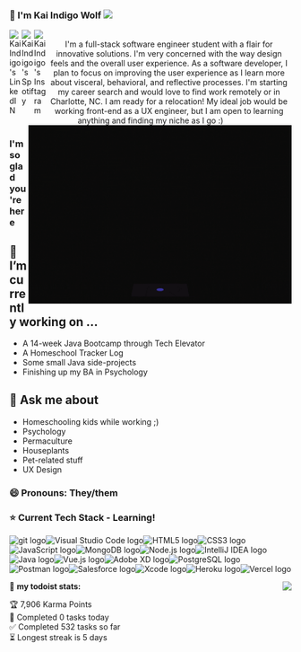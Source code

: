 ### 🐺 I'm Kai Indigo Wolf  ![](https://visitor-badge.glitch.me/badge?page_id=indigow0lf.indigow0lf)

<a href="https://www.linkedin.com/in/indigowolf/">
  <img align="left" alt="Kai Indigo's LinkedIN" width="22px" src="https://raw.githubusercontent.com/peterthehan/peterthehan/master/assets/linkedin.svg" />
</a><a href="https://open.spotify.com/user/vjj98sn4y4ul42h310k2yzrk7?si=2nNnaO-aTW-cYC6ZaHuvFg">
  <img align="left" alt="Kai Indigo's Spotify" width="22px" src="https://raw.githubusercontent.com/peterthehan/peterthehan/master/assets/spotify.svg" />
</a>
<a href="https://www.instagram.com/indigow0lf/">
  <img align="left" alt="Kai Indigo's Instagram" width="22px" src="https://raw.githubusercontent.com/hussainweb/hussainweb/main/icons/instagram.png" />
</a><br>

<center>
I'm a full-stack software engineer student with a flair for innovative solutions. I'm very concerned with the way design feels and the overall user experience. As a software developer, I plan to focus on improving the user experience as I learn more about visceral, behavioral, and reflective processes. I'm starting my career search and would love to find work remotely or in Charlotte, NC. I am ready for a relocation! My ideal job would be working front-end as a UX engineer, but I am open to learning anything and finding my niche as I go :) </center>

<img align="right" alt="GIF" src="https://github.com/IndigoW0lf/IndigoW0lf/blob/8fd6f0dbc30c2ffb631afb85ed188c1dc8dac3ad/CatGirlGif.gif" width="470" height="318"/>

### I'm so glad you're here 

## 🔭 I’m currently working on ...
* A 14-week Java Bootcamp through Tech Elevator
* A Homeschool Tracker Log
* Some small Java side-projects
* Finishing up my BA in Psychology

## 💬 Ask me about
* Homeschooling kids while working ;)
* Psychology
* Permaculture
* Houseplants
* Pet-related stuff
* UX Design

### 😄 Pronouns: They/them

### ⭐️ Current Tech Stack - Learning!

<img src="https://img.shields.io/badge/git-282C34?logo=git&logoColor=61DAFB" alt="git logo" title="git" height="25" /><img src="https://img.shields.io/badge/VS%20Code-282C34?logo=visual-studio-code&logoColor=61DAFB" alt="Visual Studio Code logo" title="Visual Studio Code" height="25"/><img src="https://img.shields.io/badge/HTML5-282C34?logo=html5&logoColor=61DAFB" alt="HTML5 logo" title="HTML5" height="25" /><img src="https://img.shields.io/badge/CSS3-282C34?logo=css3&logoColor=61DAFB" alt="CSS3 logo" title="CSS3" height="25" /><img src="https://img.shields.io/badge/JavaScript-282C34?logo=javascript&logoColor=61DAFB" alt="JavaScript logo" title="JavaScript" height="25" /><img src="https://img.shields.io/badge/MongoDB-282C34?logo=mongodb&logoColor=61DAFB" alt="MongoDB logo" title="MongoDB" height="25" /><img src="https://img.shields.io/badge/Node.js-282C34?logo=node.js&logoColor=61DAFB" alt="Node.js logo" title="Node.js" height="25" /><img src="https://img.shields.io/badge/IntelliJIDEA-282C34?logo=IntelliJIDEA&logoColor=61DAFB" alt="IntelliJ IDEA logo" title="IntelliJ IDEA" height="25" /><img src="https://img.shields.io/badge/Java-282C34?logo=Java&logoColor=61DAFB" alt="Java logo" title="Java" height="25" /><img src="https://img.shields.io/badge/Vue.js-282C34?logo=Vue.js&logoColor=61DAFB" alt="Vue.js logo" title="Vue.js" height="25" /><img src="https://img.shields.io/badge/AdobeXD-282C34?logo=AdobeXD&logoColor=61DAFB" alt="Adobe XD logo" title="Adobe XD" height="25" /><img src="https://img.shields.io/badge/PostgreSQL-282C34?logo=PostgreSQL&logoColor=61DAFB" alt="PostgreSQL logo" title="PostgreSQL" height="25" /><img src="https://img.shields.io/badge/Postman-282C34?logo=Postman&logoColor=61DAFB" alt="Postman logo" title="Postman" height="25" /><img src="https://img.shields.io/badge/Salesforce-282C34?logo=Salesforce&logoColor=61DAFB" alt="Salesforce logo" title="Salesforce" height="25" /><img src="https://img.shields.io/badge/Xcode-282C34?logo=Xcode&logoColor=61DAFB" alt="Xcode logo" title="Xcode" height="25" /><img src="https://img.shields.io/badge/Heroku-282C34?logo=Heroku&logoColor=61DAFB" alt="Heroku logo" title="Heroku" height="25" /><img src="https://img.shields.io/badge/Vercel-282C34?logo=Vercel&logoColor=61DAFB" alt="Vercel logo" title="Vercel" height="25" /> 

<a href="https://github.com/anuraghazra/github-readme-stats">
  <img align="right" src="https://github-readme-stats.vercel.app/api/top-langs/?username=indigow0lf&layout=compact&theme=gotham"/>
</a>


🚧 **my todoist stats:**
<!-- TODO-IST:START -->
🏆  7,906 Karma Points           
🌸  Completed 0 tasks today           
✅  Completed 532 tasks so far           
⏳  Longest streak is 5 days
<!-- TODO-IST:END -->


